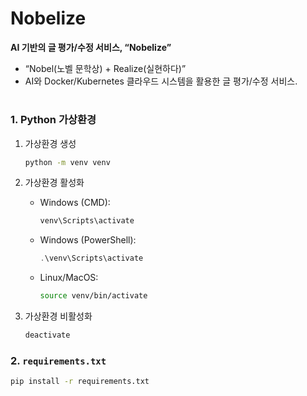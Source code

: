 # Nobelize
**AI 기반의 글 평가/수정 서비스, “**Nobelize**”**  
- “Nobel(노벨 문학상) + Realize(실현하다)”  
- AI와 Docker/Kubernetes 클라우드 시스템을 활용한 글 평가/수정 서비스.




#
### **1. Python 가상환경**
1. 가상환경 생성

   ```bash
   python -m venv venv
   ```

2. 가상환경 활성화
   - Windows (CMD):
     ```bash
     venv\Scripts\activate
     ```

   - Windows (PowerShell):
     ```powershell
     .\venv\Scripts\activate
     ```

   - Linux/MacOS:
     ```bash
     source venv/bin/activate
     ```

3. 가상환경 비활성화
   ```bash
   deactivate
   ```

### **2. `requirements.txt`**
```bash
pip install -r requirements.txt
```
